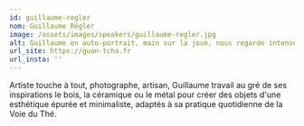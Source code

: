 ```yaml
---
id: guillaume-regler
nom: Guillaume Régler
image: /assets/images/speakers/guillaume-regler.jpg
alt: Guillaume en auto-portrait, main sur la joue, nous regarde intensément.
url_site: https://guan-tcha.fr
url_insta: ''
---
```


Artiste touche à tout, photographe, artisan, Guillaume travail au gré de ses inspirations le bois, la céramique ou le métal pour créer des objets d'une esthétique épurée et minimaliste, adaptés à sa pratique quotidienne de la Voie du Thé.
